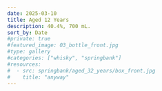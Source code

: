 ```yaml
---
date: 2025-03-10
title: Aged 12 Years
description: 40.4%, 700 mL.
sort_by: Date
#private: true
#featured_image: 03_bottle_front.jpg
#type: gallery
#categories: ["whisky", "springbank"]
#resources:
#  - src: springbank/aged_32_years/box_front.jpg
#    title: "anyway"
---
```

